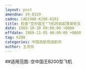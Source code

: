 ```yaml
---
layout: post
amendno: 39-0329
cadno: CAD1988-K200-01R1
title: 检查"空中国王"飞机的前起落架轮叉
date: 1989-10-30 00:00:00 +0800
effdate: 1989-11-05 00:00:00 +0800
tag: K200
categories: 中国民航局适航司
author: 王克俭
---
```


##适用范围:
空中国王B200型飞机


